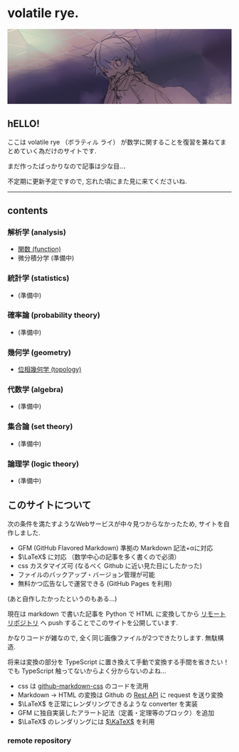 # volatile rye.

![restio](restio.png)


## hELLO!

ここは volatile rye （ボラティル ライ） が数学に関することを復習を兼ねてまとめていく為だけのサイトです.

まだ作ったばっかりなので記事は少な目..．

不定期に更新予定ですので, 忘れた頃にまた見に来てくださいね.

<!-- ---

## テスト用
デバッグ用.
- [テスト](test/test.md)
-->
---

## contents

### 解析学 (analysis)
- [関数 (function)](analysis/function.md)
- 微分積分学 (準備中)

### 統計学 (statistics)
- (準備中)

### 確率論 (probability theory)
- (準備中)

### 幾何学 (geometry)
- [位相幾何学 (topology)](geometry/topology.md)

### 代数学 (algebra)
- (準備中)

### 集合論 (set theory)
- (準備中)

### 論理学 (logic theory)
- (準備中)


## このサイトについて

次の条件を満たすようなWebサービスが中々見つからなかったため, サイトを自作しました.

- GFM (GitHub Flavored Markdown) 準拠の Markdown 記法+αに対応
- $\LaTeX$ に対応 （数学中心の記事を多く書くので必須）
- css カスタマイズ可 (なるべく Github に近い見た目にしたかった)
- ファイルのバックアップ・バージョン管理が可能
- 無料かつ広告なしで運営できる (GitHub Pages を利用)

(あと自作したかったというのもある...)

現在は markdown で書いた記事を Python で HTML に変換してから [リモートリポジトリ](https://github.com/volatilerye/mathematics) へ push することでこのサイトを公開しています.

かなりコードが雑なので, 全く同じ画像ファイルが2つできたりします. 無駄構造.

将来は変換の部分を TypeScript に置き換えて手動で変換する手間を省きたい！
でも TypeScript 触ってないからよく分からないのよね...  

- css は [github-markdown-css](https://github.com/sindresorhus/github-markdown-css) のコードを流用
- Markdown → HTML の変換は Github の [Rest API](https://docs.github.com/en/rest/markdown) に request を送り変換
- $\LaTeX$ を正常にレンダリングできるような converter を実装
- GFM に独自実装したアラート記法（定義・定理等のブロック）を追加
- $\LaTeX$ のレンダリングには [$\KaTeX$](https://katex.org/) を利用

### remote repository